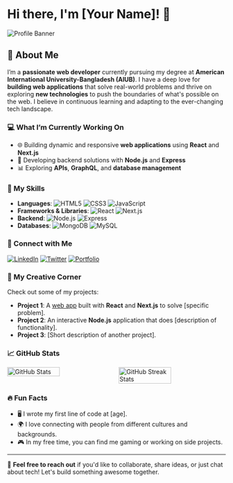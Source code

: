 # Hi there, I'm [Your Name]! 👋

![Profile Banner](https://camo.githubusercontent.com/5b1d2e901546f5465aacfb5d19253ae0822909b754dac4b8b2d5632374125c72/68747470733a2f2f6d69726f2e6d656469756d2e636f6d2f6d61782f313336302f312a7a566e574a7479474f585f6b5549446d3663634366512e676966)

## 🚀 About Me

I’m a **passionate web developer** currently pursuing my degree at **American International University-Bangladesh (AIUB)**. I have a deep love for **building web applications** that solve real-world problems and thrive on exploring **new technologies** to push the boundaries of what's possible on the web. I believe in continuous learning and adapting to the ever-changing tech landscape.

### 💻 What I’m Currently Working On
- 🌐 Building dynamic and responsive **web applications** using **React** and **Next.js**
- 🔧 Developing backend solutions with **Node.js** and **Express**
- 📊 Exploring **APIs**, **GraphQL**, and **database management**

### 🌟 My Skills
- **Languages**: ![HTML5](https://img.shields.io/badge/-HTML5-E34F26?style=flat-square&logo=html5&logoColor=white) ![CSS3](https://img.shields.io/badge/-CSS3-1572B6?style=flat-square&logo=css3) ![JavaScript](https://img.shields.io/badge/-JavaScript-F7DF1E?style=flat-square&logo=javascript&logoColor=black)
- **Frameworks & Libraries**: ![React](https://img.shields.io/badge/-React-61DAFB?style=flat-square&logo=react&logoColor=black) ![Next.js](https://img.shields.io/badge/-Next.js-000000?style=flat-square&logo=next.js&logoColor=white)
- **Backend**: ![Node.js](https://img.shields.io/badge/-Node.js-339933?style=flat-square&logo=node.js&logoColor=white) ![Express](https://img.shields.io/badge/-Express-000000?style=flat-square&logo=express&logoColor=white)
- **Databases**: ![MongoDB](https://img.shields.io/badge/-MongoDB-47A248?style=flat-square&logo=mongodb&logoColor=white) ![MySQL](https://img.shields.io/badge/-MySQL-4479A1?style=flat-square&logo=mysql&logoColor=white)

### 🔗 Connect with Me
[![LinkedIn](https://img.shields.io/badge/-LinkedIn-0077B5?style=flat-square&logo=linkedin&logoColor=white)](https://www.linkedin.com/in/your-linkedin-profile) [![Twitter](https://img.shields.io/badge/-Twitter-1DA1F2?style=flat-square&logo=twitter&logoColor=white)](https://twitter.com/your-twitter-handle) [![Portfolio](https://img.shields.io/badge/-Portfolio-000000?style=flat-square&logo=google-chrome&logoColor=white)](https://your-portfolio-link.com)

### 🎨 My Creative Corner
Check out some of my projects:
- **Project 1**: A [web app](https://your-project-link.com) built with **React** and **Next.js** to solve [specific problem].
- **Project 2**: An interactive **Node.js** application that does [description of functionality].
- **Project 3**: [Short description of another project].

### 📈 GitHub Stats
<div style="display: flex; justify-content: space-between;">
  <img src="https://github-readme-stats.vercel.app/api?username=your-username&show_icons=true&theme=radical" alt="GitHub Stats" width="49%" />
  <img src="https://github-readme-streak-stats.herokuapp.com/?user=your-username&theme=radical" alt="GitHub Streak Stats" width="49%" />
</div>

### 🔥 Fun Facts
- 🖥️ I wrote my first line of code at [age].
- 🌍 I love connecting with people from different cultures and backgrounds.
- 🎮 In my free time, you can find me gaming or working on side projects.

---

💬 **Feel free to reach out** if you'd like to collaborate, share ideas, or just chat about tech! Let's build something awesome together.


